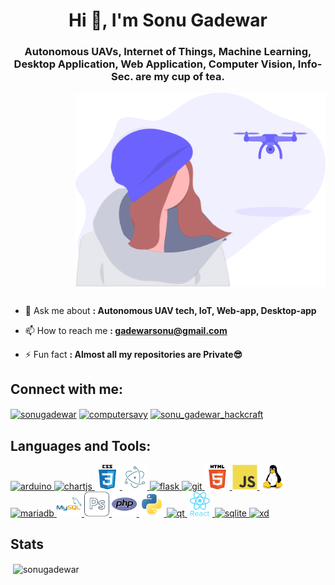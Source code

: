 <h1 align="center">Hi 👋, I'm Sonu Gadewar</h1>
<h3 align="center">Autonomous UAVs, Internet of Things, Machine Learning, Desktop Application, Web Application, Computer Vision, Info-Sec. are my cup of tea.</h3>

<p align="right" >
    <img src="https://github.com/SonuGadewar/SonuGadewar/blob/main/sideNavImg.svg" align="center" width="400px"   />
</p>


## 
- 💬 Ask me about **: Autonomous UAV tech, IoT, Web-app, Desktop-app**

- 📫 How to reach me **: gadewarsonu@gmail.com**

- ⚡ Fun fact **: Almost all my repositories are Private😎**

## Connect with me:
<p align="left">
  <a href="https://linkedin.com/in/sonugadewar" target="blank"><img align="center" src="https://cdn.jsdelivr.net/npm/simple-icons@3.0.1/icons/linkedin.svg" alt="sonugadewar" height="30" width="40" /></a>
  <a href="https://fb.com/computersavy" target="blank"><img align="center" src="https://cdn.jsdelivr.net/npm/simple-icons@3.0.1/icons/facebook.svg" alt="computersavy" height="30" width="40" /></a>
  <a href="https://instagram.com/sonu_gadewar_hackcraft" target="blank"><img align="center" src="https://cdn.jsdelivr.net/npm/simple-icons@3.0.1/icons/instagram.svg" alt="sonu_gadewar_hackcraft" height="30" width="40" /></a>
</p>

## Languages and Tools:
<p align="left"> <a href="https://www.arduino.cc/" target="_blank"> <img src="https://cdn.worldvectorlogo.com/logos/arduino-1.svg" alt="arduino" width="40" height="40"/> </a> <a href="https://www.chartjs.org" target="_blank"> <img src="https://www.chartjs.org/media/logo-title.svg" alt="chartjs" width="40" height="40"/> </a> <a href="https://www.w3schools.com/css/" target="_blank"> <img src="https://raw.githubusercontent.com/devicons/devicon/master/icons/css3/css3-original-wordmark.svg" alt="css3" width="40" height="40"/> </a> <a href="https://www.electronjs.org" target="_blank"> <img src="https://raw.githubusercontent.com/devicons/devicon/master/icons/electron/electron-original.svg" alt="electron" width="40" height="40"/> </a> <a href="https://flask.palletsprojects.com/" target="_blank"> <img src="https://www.vectorlogo.zone/logos/pocoo_flask/pocoo_flask-icon.svg" alt="flask" width="40" height="40"/> </a> <a href="https://git-scm.com/" target="_blank"> <img src="https://www.vectorlogo.zone/logos/git-scm/git-scm-icon.svg" alt="git" width="40" height="40"/> </a> <a href="https://www.w3.org/html/" target="_blank"> <img src="https://raw.githubusercontent.com/devicons/devicon/master/icons/html5/html5-original-wordmark.svg" alt="html5" width="40" height="40"/> </a> <a href="https://developer.mozilla.org/en-US/docs/Web/JavaScript" target="_blank"> <img src="https://raw.githubusercontent.com/devicons/devicon/master/icons/javascript/javascript-original.svg" alt="javascript" width="40" height="40"/> </a> <a href="https://www.linux.org/" target="_blank"> <img src="https://raw.githubusercontent.com/devicons/devicon/master/icons/linux/linux-original.svg" alt="linux" width="40" height="40"/> </a> <a href="https://mariadb.org/" target="_blank"> <img src="https://www.vectorlogo.zone/logos/mariadb/mariadb-icon.svg" alt="mariadb" width="40" height="40"/> </a> <a href="https://www.mysql.com/" target="_blank"> <img src="https://raw.githubusercontent.com/devicons/devicon/master/icons/mysql/mysql-original-wordmark.svg" alt="mysql" width="40" height="40"/> </a> <a href="https://www.photoshop.com/en" target="_blank"> <img src="https://raw.githubusercontent.com/devicons/devicon/master/icons/photoshop/photoshop-line.svg" alt="photoshop" width="40" height="40"/> </a> <a href="https://www.php.net" target="_blank"> <img src="https://raw.githubusercontent.com/devicons/devicon/master/icons/php/php-original.svg" alt="php" width="40" height="40"/> </a> <a href="https://www.python.org" target="_blank"> <img src="https://raw.githubusercontent.com/devicons/devicon/master/icons/python/python-original.svg" alt="python" width="40" height="40"/> </a> <a href="https://www.qt.io/" target="_blank"> <img src="https://upload.wikimedia.org/wikipedia/commons/0/0b/Qt_logo_2016.svg" alt="qt" width="40" height="40"/> </a> <a href="https://reactjs.org/" target="_blank"> <img src="https://raw.githubusercontent.com/devicons/devicon/master/icons/react/react-original-wordmark.svg" alt="react" width="40" height="40"/> </a> <a href="https://www.sqlite.org/" target="_blank"> <img src="https://www.vectorlogo.zone/logos/sqlite/sqlite-icon.svg" alt="sqlite" width="40" height="40"/> </a> <a href="https://www.adobe.com/products/xd.html" target="_blank"> <img src="https://cdn.worldvectorlogo.com/logos/adobe-xd.svg" alt="xd" width="40" height="40"/> </a> </p>

## Stats
<p>&nbsp;<img align="center" src="https://github-readme-stats.vercel.app/api?username=sonugadewar&theme=radical&show_icons=true" alt="sonugadewar" /></p>










